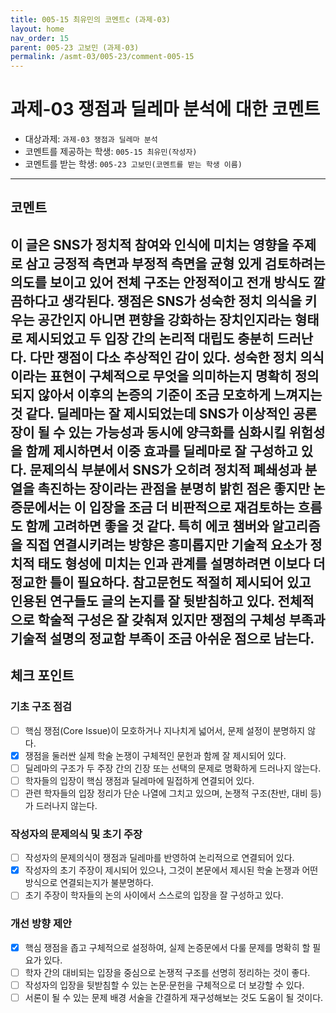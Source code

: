 ```yaml
---
title: 005-15 최유민의 코멘트c (과제-03) 
layout: home
nav_order: 15
parent: 005-23 고보민 (과제-03)
permalink: /asmt-03/005-23/comment-005-15
---
```


# 과제-03 쟁점과 딜레마 분석에 대한 코멘트

- 대상과제: `과제-03 쟁점과 딜레마 분석`
- 코멘트를 제공하는 학생: `005-15 최유민(작성자)` 
- 코멘트를 받는 학생: `005-23 고보민(코멘트를 받는 학생 이름)` 

---

## 코멘트

이 글은 SNS가 정치적 참여와 인식에 미치는 영향을 주제로 삼고 긍정적 측면과 부정적 측면을 균형 있게 검토하려는 의도를 보이고 있어 전체 구조는 안정적이고 전개 방식도 깔끔하다고 생각된다. 쟁점은 SNS가 성숙한 정치 의식을 키우는 공간인지 아니면 편향을 강화하는 장치인지라는 형태로 제시되었고 두 입장 간의 논리적 대립도 충분히 드러난다. 다만 쟁점이 다소 추상적인 감이 있다. 성숙한 정치 의식이라는 표현이 구체적으로 무엇을 의미하는지 명확히 정의되지 않아서 이후의 논증의 기준이 조금 모호하게 느껴지는 것 같다. 딜레마는 잘 제시되었는데 SNS가 이상적인 공론장이 될 수 있는 가능성과 동시에 양극화를 심화시킬 위험성을 함께 제시하면서 이중 효과를 딜레마로 잘 구성하고 있다. 문제의식 부분에서 SNS가 오히려 정치적 폐쇄성과 분열을 촉진하는 장이라는 관점을 분명히 밝힌 점은 좋지만 논증문에서는 이 입장을 조금 더 비판적으로 재검토하는 흐름도 함께 고려하면 좋을 것 같다. 특히 에코 챔버와 알고리즘을 직접 연결시키려는 방향은 흥미롭지만 기술적 요소가 정치적 태도 형성에 미치는 인과 관계를 설명하려면 이보다 더 정교한 틀이 필요하다. 참고문헌도 적절히 제시되어 있고 인용된 연구들도 글의 논지를 잘 뒷받침하고 있다. 전체적으로 학술적 구성은 잘 갖춰져 있지만 쟁점의 구체성 부족과 기술적 설명의 정교함 부족이 조금 아쉬운 점으로 남는다.
---

## 체크 포인트

### **기초 구조 점검**
- [ ] 핵심 쟁점(Core Issue)이 모호하거나 지나치게 넓어서, 문제 설정이 분명하지 않다.
- [x] 쟁점을 둘러싼 실제 학술 논쟁이 구체적인 문헌과 함께 잘 제시되어 있다.
- [ ] 딜레마의 구조가 두 주장 간의 긴장 또는 선택의 문제로 명확하게 드러나지 않는다.
- [ ] 학자들의 입장이 핵심 쟁점과 딜레마에 밀접하게 연결되어 있다.
- [ ] 관련 학자들의 입장 정리가 단순 나열에 그치고 있으며, 논쟁적 구조(찬반, 대비 등)가 드러나지 않는다.

### **작성자의 문제의식 및 초기 주장**
- [ ] 작성자의 문제의식이 쟁점과 딜레마를 반영하여 논리적으로 연결되어 있다.
- [x] 작성자의 초기 주장이 제시되어 있으나, 그것이 본문에서 제시된 학술 논쟁과 어떤 방식으로 연결되는지가 불분명하다.
- [ ] 초기 주장이 학자들의 논의 사이에서 스스로의 입장을 잘 구성하고 있다.

### **개선 방향 제안**
- [x] 핵심 쟁점을 좁고 구체적으로 설정하여, 실제 논증문에서 다룰 문제를 명확히 할 필요가 있다.
- [ ] 학자 간의 대비되는 입장을 중심으로 논쟁적 구조를 선명히 정리하는 것이 좋다.
- [ ] 작성자의 입장을 뒷받침할 수 있는 논문·문헌을 구체적으로 더 보강할 수 있다.
- [ ] 서론이 될 수 있는 문제 배경 서술을 간결하게 재구성해보는 것도 도움이 될 것이다.
